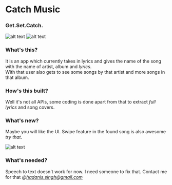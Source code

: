 Catch Music
===========
### **Get.Set.Catch.**

![alt text]( https://github.com/ThisIsNSH/CatchMusic/blob/master/app/src/common/cm1.png) ![alt text]( https://github.com/ThisIsNSH/CatchMusic/blob/master/app/src/common/cm2.png)   

### What's this?
It is an app which currently takes in lyrics and gives the name of the song with the name of artist, album and *lyrics*.<br>
With that user also gets to see some songs by that artist and more songs in that album.

### How's this built?
Well it's not all APIs, some coding is done apart from that to extract *full lyrics* and song covers.

### What's new?
Maybe you will like the UI. Swipe feature in the found song is also awesome *try that*.

![alt text]( https://github.com/ThisIsNSH/CatchMusic/blob/master/app/src/common/cm3.png)

### What's needed?
Speech to text doesn't work for now. I need someone to fix that. Contact me for that *@hadanis.singh@gmail.com*
